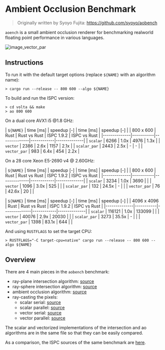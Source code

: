 # Ambient Occlusion Benchmark

> Originally written by Syoyo Fujita: https://github.com/syoyo/aobench

`aoench` is a small ambient occlusion renderer for benchmarking realworld
floating point performance in various languages.

![image_vector_par](https://user-images.githubusercontent.com/904614/41043073-653aa5be-69a3-11e8-8a9d-007def8516cc.png)

## Instructions


To run it with the default target options (replace `${NAME}` with an algorithm name):

```
> cargo run --release -- 800 600 --algo ${NAME}
```

To build and run the ISPC version:

```
> cd volta && make
> ao 800 600
```

On a dual core AVX1 i5 @1.8 GHz:

| `${NAME}`    | time [ms] | speedup  [-] | time  [ms] | speedup  [-] |
| 800 x 600    |      Rust | Rust vs Rust | ISPC 1.9.2 | ISPC vs Rust |
|--------------|-----------|--------------|------------|--------------|
| `scalar`     |      6266 |         1.0x |       4976 |         1.3x |
| `vector`     |      2386 |         2.6x |       1157 |         2.1x |
| `scalar_par` |      2443 |         2.5x |          - |            - |
| `vector_par` |       983 |         6.4x |        454 |         2.2x |

On a 28 core Xeon E5-2690 v4 @ 2.60GHz:

| `${NAME}`    | time [ms] |  speedup [-] | time  [ms] | speedup  [-] |
| 800 x 600    |      Rust | Rust vs Rust | ISPC 1.9.2 | ISPC vs Rust |
|--------------|-----------|--------------|------------|--------------|
| `scalar`     |      3234 |         1.0x |       3690 |              |
| `vector`     |      1096 |         3.0x |        525 |              |
| `scalar_par` |       132 |        24.5x |          - |              |
| `vector_par` |        76 |        42.6x |         20 |              |

| `${NAME}`    | time [ms] |  speedup [-] | time  [ms] | speedup  [-] |
| 4096 x 4096  |      Rust | Rust vs Rust | ISPC 1.9.2 | ISPC vs Rust |
|--------------|-----------|--------------|------------|--------------|
| `scalar`     |    116121 |         1.0x |     133099 |              |
| `vector`     |     40076 |         2.9x |      20030 |              |
| `scalar_par` |      3273 |        35.5x |          - |              |
| `vector_par` |      1398 |        83.1x |        644 |              |

And using `RUSTFLAGS` to set the target CPU:

```
> RUSTFLAGS="-C target-cpu=native" cargo run --release -- 800 600 --algo ${NAME}
```

## Overview

There are 4 main pieces in the `aobench` benchmark:

* ray-plane intersection algorithm: [source](https://github.com/gnzlbg/aobench/blob/master/src/intersection/ray_plane.rs)
* ray-sphere intersection algorithm: [source](https://github.com/gnzlbg/aobench/blob/master/src/intersection/ray_sphere.rs)
* ambient occlusion algorithm: [source](https://github.com/gnzlbg/aobench/blob/master/src/ambient_occlusion.rs)
* ray-casting the pixels:
  * scalar serial: [source](https://github.com/gnzlbg/aobench/blob/master/src/scalar.rs)
  * scalar parallel: [source](https://github.com/gnzlbg/aobench/blob/master/src/scalar_parallel.rs)
  * vector serial: [source](https://github.com/gnzlbg/aobench/blob/master/src/vector.rs)
  * vector parallel: [source](https://github.com/gnzlbg/aobench/blob/master/src/vector_parallel.rs)

The scalar and vectorized implementations of the intersection and ao algorithms
are in the same file so that they can be easily compared.

As a comparison, the ISPC sources of the same benchmark are [here](https://github.com/ispc/ispc/tree/master/examples/aobench).

